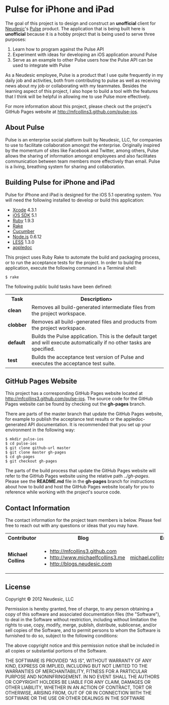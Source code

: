 Pulse for iPhone and iPad
=========================
The goal of this project is to design and construct an **unofficial** client
for [Neudesic](http://www.neudesic.com)'s [Pulse](http://www.neudesic.com/what/products/pulse/Pages/index.aspx)
product. The application that is being built here is **unofficial**
because it is a hobby project that is being used to serve three purposes:

1. Learn how to program against the Pulse API
2. Experiment with ideas for developing an iOS application around Pulse
3. Serve as an example to other Pulse users how the Pulse API can be used to integrate with Pulse

As a Neudesic employee, Pulse is a product that I use quite frequently in my
daily job and activities, both from contributing to pulse as well as receiving
news about my job or collaborating with my teammates. Besides the learning
aspect of this project, I also hope to build a tool with the features that I
think will be helpful in allowing me to use Pulse more effectively.

For more information about this project, please check out the project's
GitHub Pages website at http://mfcollins3.github.com/pulse-ios.

About Pulse
-----------
Pulse is an enterprise social platform built by Neudesic, LLC, for companies
to use to facilitate collaboration amongst the enterprise. Originally inspired
by the momentum of sites like Facebook and Twitter, among others, Pulse allows
the sharing of information amongst employees and also facilitates communication
between team members more effectively than email. Pulse is a living, breathing
system for sharing and collaboration.

Building Pulse for iPhone and iPad
----------------------------------
Pulse for iPhone and iPad is designed for the iOS 5.1 operating system. You
will need the following installed to develop or build this application:

* [Xcode](http://itunes.apple.com/us/app/xcode/id497799835?mt=12) 4.3.1
* [iOS SDK](http://developer.apple.com) 5.1
* [Ruby](http://www.ruby-lang.org) 1.9.3
* [Rake](http://rake.rubyforge.org/)
* [Cucumber](http://cukes.info/)
* [Node.js](http://nodejs.org) 0.6.12
* [LESS](http://lesscss.org) 1.3.0
* [appledoc](http://gentlebytes.com/appledoc/)

This project uses Ruby Rake to automate the build and packaging process, or
to run the acceptance tests for the project. In order to build the application,
execute the following command in a Terminal shell:

    $ rake

The following public build tasks have been defined:

<table>
  <tr>
    <th>Task</th>
    <th>Description></th>
  </tr>
  <tr>
    <td><strong>clean</strong></td>
    <td>Removes all build-generated intermediate files from the project workspace.</td>
  </tr>
  <tr>
    <td><strong>clobber</strong></td>
    <td>Removes all build-generated files and products from the project workspace.</td>
  </tr>
  <tr>
    <td><strong>default</strong></td>
    <td>
      Builds the Pulse application. This is the default target and will execute
      automatically if no other tasks are specified.
    </td>
  </tr>
  <tr>
    <td><strong>test</strong></td>
    <td>Builds the acceptance test version of Pulse and executes the acceptance test suite.</td>
  </tr>
</table>

GitHub Pages Website
--------------------
This project has a corresponding GitHub Pages website located at
http://mfcollins3.github.com/pulse-ios. The source code for the GitHub Pages
website can be found by checking out the **gh-pages** branch.

There are parts of the master branch that update the GitHub Pages website,
for example to publish the acceptance test results or the appledoc-generated
API documentation. It is recommended that you set up your environment in the
following way:

    $ mkdir pulse-ios
    $ cd pulse-ios
    $ git clone github-url master
    $ git clone master gh-pages
    $ cd gh-pages
    $ git checkout gh-pages

The parts of the build process that update the GitHub Pages website will refer
to the GitHub Pages website using the relative path *../gh-pages*. Please see
the **README.md** file in the **gh-pages** branch for instructions about how
to build and host the GitHub Pages website locally for you to reference while
working with the project's source code.

Contact Information
-------------------
The contact information for the project team members is below. Please feel free
to reach out with any questions or ideas that you may have.

<table>
  <tr>
    <th>Contributor</th>
    <th>Blog</th>
    <th>Email</th>
    <th>Twitter</th>
  </tr>
  <tr>
    <td><strong>Michael Collins</strong></td>
    <td>
      <ul>
        <li><a href="http://mfcollins3.github.com">http://mfcollins3.github.com</a></li>
        <li><a href="http://www.michaelfcollins3.me">http://www.michaelfcollins3.me</a></li>
        <li><a href="http://blogs.neudesic.com">http://blogs.neudesic.com</a></li>
      </ul>
    </td>
    <td><a href="mailto:michael.collins@neudesic.com">michael.collins@neudesic.com</a></td>
    <td><a href="http://twitter.com/mfcollins3">@mfcollins3</a></td>
  </tr>
</table>

License
-------
Copyright &copy; 2012 Neudesic, LLC

Permission is hereby granted, free of charge, to any person obtaining a copy of
this software and associated documentation files (the "Software"), to deal in
the Software without restriction, including without limitation the rights to
use, copy, modify, merge, publish, distribute, sublicense, and/or sell copies
of the Software, and to permit persons to whom the Software is furnished to do
so, subject to the following conditions:

The above copyright notice and this permission notice shall be included in all
copies or substantial portions of the Software.

THE SOFTWARE IS PROVIDED "AS IS", WITHOUT WARRANTY OF ANY KIND, EXPRESS OR
IMPLIED, INCLUDING BUT NOT LIMITED TO THE WARRANTIES OF MERCHANTABILITY,
FITNESS FOR A PARTICULAR PURPOSE AND NONINFRINGEMENT. IN NO EVENT SHALL THE
AUTHORS OR COPYRIGHT HOLDERS BE LIABLE FOR ANY CLAIM, DAMAGES OR OTHER
LIABILITY, WHETHER IN AN ACTION OF CONTRACT, TORT OR OTHERWISE, ARISING FROM,
OUT OF OR IN CONNECTION WITH THE SOFTWARE OR THE USE OR OTHER DEALINGS IN THE
SOFTWARE